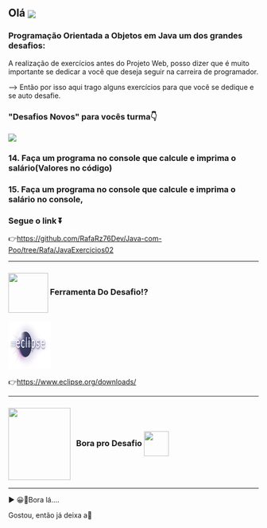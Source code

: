 ## Olá  <img src="https://media.giphy.com/media/l1J9sBOqBIvnafnUc/giphy.gif" align="center" width="85">


### Programação Orientada a Objetos em Java um dos grandes desafios: 
A realização de exercícios antes do Projeto Web, posso dizer que é muito importante se dedicar 
a você que deseja seguir na carreira de programador.

--> Então por isso aqui trago alguns exercícios para que você se dedique e se auto desafie. 

### "Desafios Novos" para vocês turma👇
<img src="https://media.giphy.com/media/d8d1s6bzvm0C6igwUL/giphy.gif" align="center" width="145">

### 14. Faça um programa no console que calcule e imprima o salário(Valores no código)
### 15. Faça um programa no console que calcule e imprima o salário no console, 

### Segue o link ⏬

 👉https://github.com/RafaRz76Dev/Java-com-Poo/tree/Rafa/JavaExercicios02
 
 *** 
 ### <img src="https://media.giphy.com/media/eBqEQyWGdgSNgRVLCV/giphy.gif" align="center" height="80" width="80"> Ferramenta Do Desafio⁉
<img alt="Eclipse" src="eclipse-logo.gif" height="95" width="85">

 👉https://www.eclipse.org/downloads/

***
###  <img src="https://media.giphy.com/media/LvNhZTkpuQyYBpI2Bo/giphy-downsized-large.gif" align="center" height="145" width="125"> &nbsp; Bora pro Desafio <img src="https://media.giphy.com/media/jnqUQYdH5l9CPiGtTw/giphy.gif" align="center" height="50" width="50">

***
▶ 😀👀Bora lá....

Gostou, então já deixa a🌟

